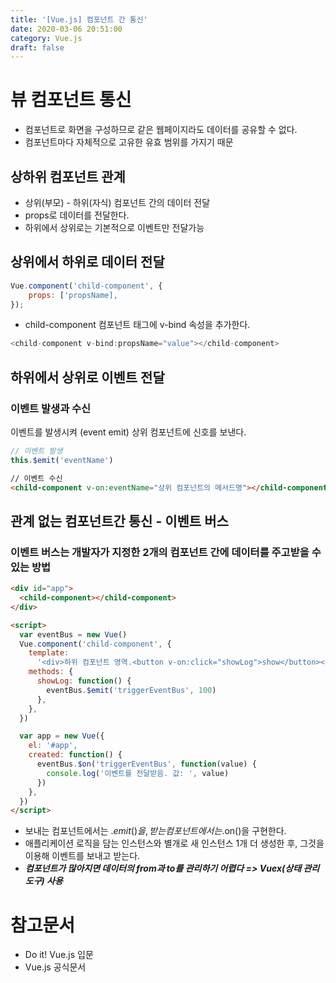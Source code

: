 ```yaml
---
title: '[Vue.js] 컴포넌트 간 통신'
date: 2020-03-06 20:51:00
category: Vue.js
draft: false
---
```


# 뷰 컴포넌트 통신

- 컴포넌트로 화면을 구성하므로 같은 웹페이지라도 데이터를 공유할 수 없다.
- 컴포넌트마다 자체적으로 고유한 유효 범위를 가지기 때문

## 상하위 컴포넌트 관계

- 상위(부모) - 하위(자식) 컴포넌트 간의 데이터 전달
- props로 데이터를 전달한다.
- 하위에서 상위로는 기본적으로 이벤트만 전달가능

## 상위에서 하위로 데이터 전달

```javascript
Vue.component('child-component', {
    props: ['propsName],
});
```

- child-component 컴포넌트 태그에 v-bind 속성을 추가한다.

```javascript
<child-component v-bind:propsName="value"></child-component>
```

## 하위에서 상위로 이벤트 전달

### 이벤트 발생과 수신

이벤트를 발생시켜 (event emit) 상위 컴포넌트에 신호를 보낸다.

```javascript
// 이벤트 발생
this.$emit('eventName')
```

```html
// 이벤트 수신
<child-component v-on:eventName="상위 컴포넌트의 메서드명"></child-component>
```

## 관계 없는 컴포넌트간 통신 - 이벤트 버스

### 이벤트 버스는 개발자가 지정한 2개의 컴포넌트 간에 데이터를 주고받을 수 있는 방법

```html
<div id="app">
  <child-component></child-component>
</div>

<script>
  var eventBus = new Vue()
  Vue.component('child-component', {
    template:
      '<div>하위 컴포넌트 영역.<button v-on:click="showLog">show</button></div>',
    methods: {
      showLog: function() {
        eventBus.$emit('triggerEventBus', 100)
      },
    },
  })

  var app = new Vue({
    el: '#app',
    created: function() {
      eventBus.$on('triggerEventBus', function(value) {
        console.log('이벤트를 전달받음. 값: ', value)
      })
    },
  })
</script>
```

- 보내는 컴포넌트에서는 .$emit()을, 받는 컴포넌트에서는 .$on()을 구현한다.
- 애플리케이션 로직을 담는 인스턴스와 별개로 새 인스턴스 1개 더 생성한 후, 그것을 이용해 이벤트를 보내고 받는다.
- **_컴포넌트가 많아지면 데이터의 from과 to를 관리하기 어렵다 => Vuex(상태 관리 도구) 사용_**

# 참고문서

- <a src="http://www.yes24.com/Product/Goods/58206961">Do it! Vue.js 입문</a>
- <a src="https://kr.vuejs.org/v2/api/#updated">Vue.js 공식문서</a>
